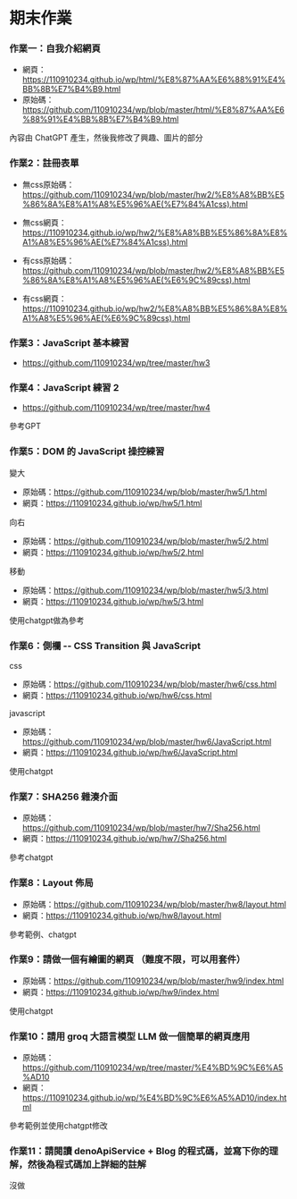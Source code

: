 # 期末作業

### 作業一：自我介紹網頁
* 網頁：https://110910234.github.io/wp/html/%E8%87%AA%E6%88%91%E4%BB%8B%E7%B4%B9.html
* 原始碼：https://github.com/110910234/wp/blob/master/html/%E8%87%AA%E6%88%91%E4%BB%8B%E7%B4%B9.html

內容由 ChatGPT 產生，然後我修改了興趣、圖片的部分

### 作業2：註冊表單
* 無css原始碼：https://github.com/110910234/wp/blob/master/hw2/%E8%A8%BB%E5%86%8A%E8%A1%A8%E5%96%AE(%E7%84%A1css).html
* 無css網頁：https://110910234.github.io/wp/hw2/%E8%A8%BB%E5%86%8A%E8%A1%A8%E5%96%AE(%E7%84%A1css).html

* 有css原始碼：https://github.com/110910234/wp/blob/master/hw2/%E8%A8%BB%E5%86%8A%E8%A1%A8%E5%96%AE(%E6%9C%89css).html
* 有css網頁：https://110910234.github.io/wp/hw2/%E8%A8%BB%E5%86%8A%E8%A1%A8%E5%96%AE(%E6%9C%89css).html

### 作業3：JavaScript 基本練習
* https://github.com/110910234/wp/tree/master/hw3

### 作業4：JavaScript 練習 2
* https://github.com/110910234/wp/tree/master/hw4

參考GPT

### 作業5：DOM 的 JavaScript 操控練習
變大
* 原始碼：https://github.com/110910234/wp/blob/master/hw5/1.html
* 網頁：https://110910234.github.io/wp/hw5/1.html

向右
* 原始碼：https://github.com/110910234/wp/blob/master/hw5/2.html
* 網頁：https://110910234.github.io/wp/hw5/2.html

移動
* 原始碼：https://github.com/110910234/wp/blob/master/hw5/3.html
* 網頁：https://110910234.github.io/wp/hw5/3.html

使用chatgpt做為參考

### 作業6：側欄 -- CSS Transition 與 JavaScript
css
* 原始碼：https://github.com/110910234/wp/blob/master/hw6/css.html
* 網頁：https://110910234.github.io/wp/hw6/css.html

javascript
* 原始碼：https://github.com/110910234/wp/blob/master/hw6/JavaScript.html
* 網頁：https://110910234.github.io/wp/hw6/JavaScript.html

使用chatgpt

### 作業7：SHA256 雜湊介面
* 原始碼：https://github.com/110910234/wp/blob/master/hw7/Sha256.html
* 網頁：https://110910234.github.io/wp/hw7/Sha256.html

參考chatgpt

### 作業8：Layout 佈局
* 原始碼：https://github.com/110910234/wp/blob/master/hw8/layout.html
* 網頁：https://110910234.github.io/wp/hw8/layout.html

參考範例、chatgpt

### 作業9：請做一個有繪圖的網頁 （難度不限，可以用套件）
* 原始碼：https://github.com/110910234/wp/blob/master/hw9/index.html
* 網頁：https://110910234.github.io/wp/hw9/index.html

使用chatgpt

### 作業10：請用 groq 大語言模型 LLM 做一個簡單的網頁應用
* 原始碼：https://github.com/110910234/wp/tree/master/%E4%BD%9C%E6%A5%AD10
* 網頁：https://110910234.github.io/wp/%E4%BD%9C%E6%A5%AD10/index.html

參考範例並使用chatgpt修改

### 作業11：請閱讀 denoApiService + Blog 的程式碼，並寫下你的理解，然後為程式碼加上詳細的註解
 沒做
